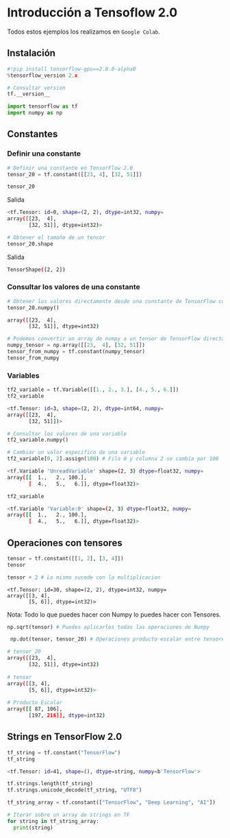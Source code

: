 # Introducción a Tensoflow 2.0

Todos estos ejemplos los realizamos en  `Google Colab`.

## Instalación

```python
#!pip install tensorflow-gpu==2.0.0-alpha0
%tensorflow_version 2.x

# Consultar version
tf.__version__
```

```python
import tensorflow as tf
import numpy as np
```

## Constantes

### Definir una constante

```python
# Definir una constante en TensorFlow 2.0
tensor_20 = tf.constant([[23, 4], [32, 51]])
```

```python
tensor_20
```

Salida

```bash
<tf.Tensor: id=0, shape=(2, 2), dtype=int32, numpy=
array([[23,  4],
       [32, 51]], dtype=int32)>
```

```python
# Obtener el tamaño de un tensor
tensor_20.shape
```

Salida

```bash
TensorShape([2, 2])
```

### Consultar los valores de una constante

```python
# Obtener los valores directamente desde una constante de TensorFlow con numpy, sin necesidad de una session
tensor_20.numpy()
```

```bash
array([[23,  4],
       [32, 51]], dtype=int32)
```

```python
# Podemos convertir un array de numpy a un tensor de TensorFlow directamente
numpy_tensor = np.array([[23,  4], [32, 51]])
tensor_from_numpy = tf.constant(numpy_tensor)
tensor_from_numpy
```

### Variables

```python
tf2_variable = tf.Variable([[1., 2., 3.], [4., 5., 6.]])
tf2_variable
```

```bash
<tf.Tensor: id=3, shape=(2, 2), dtype=int64, numpy=
array([[23,  4],
       [32, 51]])>
```

```python
# Consultar los valores de una variable
tf2_variable.numpy()
```

```python
# Cambiar un valor especifico de una variable
tf2_variable[0, 2].assign(100) # Fila 0 y columna 2 se cambia por 100
```

```bash
<tf.Variable 'UnreadVariable' shape=(2, 3) dtype=float32, numpy=
array([[  1.,   2., 100.],
       [  4.,   5.,   6.]], dtype=float32)>
```

```python
tf2_variable
```

```bash
<tf.Variable 'Variable:0' shape=(2, 3) dtype=float32, numpy=
array([[  1.,   2., 100.],
       [  4.,   5.,   6.]], dtype=float32)>
```

## Operaciones con tensores

```python
tensor = tf.constant([[1, 2], [3, 4]])
tensor
```

```python
tensor + 2 # Lo mismo sucede con la multiplicacion

```

```
<tf.Tensor: id=30, shape=(2, 2), dtype=int32, numpy=
array([[3, 4],
       [5, 6]], dtype=int32)>
```

Nota: Todo lo que puedes hacer con Numpy lo puedes hacer con Tensores.

```python
np.sqrt(tensor) # Puedes aplicarles todas las operaciones de Numpy
```

```python
 np.dot(tensor, tensor_20) # Operaciones producto escalar entre tensores
```

```bash
# tensor_20
array([[23,  4],
       [32, 51]], dtype=int32) 
       
# tensor
array([[3, 4],
       [5, 6]], dtype=int32)>
       
# Producto Escalar
array([[ 87, 106],
       [197, 216]], dtype=int32)
```

## Strings en TensorFlow 2.0

```python
tf_string = tf.constant("TensorFlow")
tf_string
```

```bash
<tf.Tensor: id=41, shape=(), dtype=string, numpy=b'TensorFlow'>
```

```python
tf.strings.length(tf_string)
tf.strings.unicode_decode(tf_string, "UTF8")

tf_string_array = tf.constant(["TensorFlow", "Deep Learning", "AI"])

# Iterar sobre un array de strings en TF
for string in tf_string_array:
  print(string)
```

